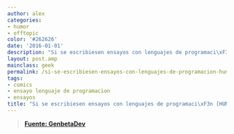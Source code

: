 ```yaml
---
author: alex
categories:
- humor
- offtopic
color: '#262626'
date: '2016-01-01'
description: "Si se escribiesen ensayos con lenguajes de programaci\xF3n [HUMOR]"
layout: post.amp
mainclass: geek
permalink: /si-se-escribiesen-ensayos-con-lenguajes-de-programacion-humor/
tags:
- comics
- ensayo lenguaje de programacion
- ensayos
title: "Si se escribiesen ensayos con lenguajes de programaci\xF3n [HUMOR]"
---
```


<figure>
<amp-img on="tap:lightbox1" role="button" tabindex="0" layout="responsive" src="/img/2012/06/AvpFizXCAAA3RXp1.jpg" alt="" title="AvpFizXCAAA3RXp" width="650px" height="1673px" />
</figure>

> **<a href="http://www.genbetadev.com/lenguajes-y-plataformas/si-escribiesemos-ensayos-con-lenguajes-de-programacion" target="_blank">Fuente: GenbetaDev</a>**